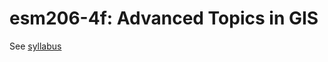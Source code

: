 # esm206-4f: Advanced Topics in GIS

See [syllabus](https://docs.google.com/a/nceas.ucsb.edu/document/d/10ABDHduomNqMkooVN5-t1ArWmx34RB55X0JgwlU9Ae8/edit#)

